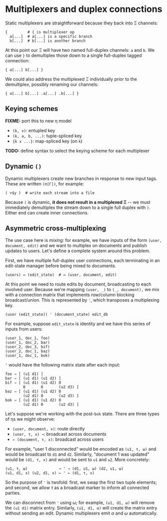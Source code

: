 # Multiplexers and duplex connections
Static multiplexers are straightforward because they back into Ξ channels:

```
{         # { is multiplexer op
  a[...]  # a[...] is a specific branch
  b[...]  # b[...] is another branch
```

At this point our Ξ will have two named full-duplex channels: `a` and `b`. We can use `}` to demultiplex those down to a single full-duplex tagged connection:

```
{ a[...] b[...] }
```

We could also address the multiplexed Ξ individually prior to the demultiplex, possibly renaming our channels:

```
{ a[...] b[...] .a[...] .b[...] }
```


## Keying schemes
**FIXME:** port this to new η model

+ `(k, v)`: entupled key
+ `(k, a, b, ...)`: tuple-spliced key
+ `{k x ...}`: map-spliced key (on `k`)

**TODO:** define syntax to select the keying scheme for each multiplexer


## Dynamic `()`
Dynamic multiplexers create new branches in response to new input tags. These are written `(π[Γ])`, for example:

```
( >$y )  # write each stream into a file
```

Because `(` is dynamic, **it does not result in a multiplexed Ξ** -- we must immediately demultiplex the stream down to a single full duplex with `)`. Either end can create inner connections.


## Asymmetric cross-multiplexing
The use case here is _mixing:_ for example, we have inputs of the form `(user, document, edit)` and we want to multiplex on documents and publish updates to users. Let's define a complete system around this problem.

First, we have multiple full-duplex user connections, each terminating in an edit-state manager before being mixed to documents.

```
(users) ↔ (edit_state)  # ↔ (user, document, edit)
```

At this point we need to route edits by document, broadcasting to each involved user. Because we're mapping `(user, _)` to `(_, document),` we mix with a connection matrix that implements row/column blocking broadcast/union. This is represented by `'`, which transposes a multiplexing key.

```
(user (edit_state)) ' (document_state) edit_db
```

For example, suppose `edit_state` is identity and we have this series of inputs from users:

```
(user_1, doc_1, foo)
(user_1, doc_2, bar)
(user_2, doc_3, bif)
(user_2, doc_1, baz)
(user_1, doc_1, bok)
```

`'` would have the following matrix state after each input:

```
foo ⇒ [ (u1 d1) ]
bar ⇒ [ (u1 d1) (u1 d2) ]
bif ⇒ [ (u1 d1) (u1 d2) 0
        0       0       (u2 d3) ]
baz ⇒ [ (u1 d1) (u1 d2) 0
        (u2 d1) 0       (u2 d3) ]
bok ⇒ [ (u1 d1) (u1 d2) 0
        (u2 d1) 0       (u2 d3) ]
```

Let's suppose we're working with the post-`bok` state. There are three types of ηs we might observe:

+ `(user, document, x)`: route directly
+ `(user, τ, x) →`: broadcast across documents
+ `← (document, τ, x)`: broadcast across users

For example, "user 1 disconnected" would be encoded as `(u1, τ, ω)` and would be broadcast to `d1` and `d2`. Similarly, "document 1 was updated" would be `(d1, τ, x)` and would be sent to `u1` and `u2`. More concretely:

```
(u1, τ, ω)              → ' → (d1, u1, ω) (d2, u1, ω)
(u1, d1, x) (u2, d1, x) ← ' ← (d1, τ, x)
```

So the purpose of `'` is twofold: first, we swap the first two tuple elements; and second, we allow _τ_ as a broadcast marker to inform all connected parties.

We can disconnect from `'` using _ω;_ for example, `(u1, d1, ω)` will remove the `(u1 d1)` matrix entry. Similarly, `(u1, d1, α)` will create the matrix entry without sending an edit. Dynamic multiplexers emit _α_ and _ω_ automatically.

